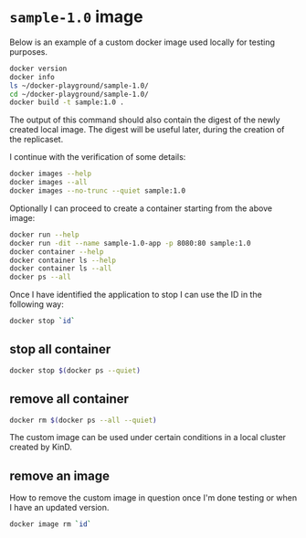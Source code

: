 # `sample-1.0` image

Below is an example of a custom docker image used locally for testing purposes.

```bash
docker version
docker info
ls ~/docker-playground/sample-1.0/
cd ~/docker-playground/sample-1.0/
docker build -t sample:1.0 .
```

The output of this command should also contain the digest of the newly created local image.
The digest will be useful later, during the creation of the replicaset.

I continue with the verification of some details:

```bash
docker images --help
docker images --all
docker images --no-trunc --quiet sample:1.0
```

Optionally I can proceed to create a container starting from the above image:

```bash
docker run --help
docker run -dit --name sample-1.0-app -p 8080:80 sample:1.0
docker container --help
docker container ls --help
docker container ls --all
docker ps --all
```

Once I have identified the application to stop I can use the ID in the following way:

```bash
docker stop `id`
```

## stop all container

```bash
docker stop $(docker ps --quiet)
```

## remove all container

```bash
docker rm $(docker ps --all --quiet)
```

The custom image can be used under certain conditions in a local cluster created by KinD.

## remove an image

How to remove the custom image in question once I'm done testing or when I have an updated version.

```bash
docker image rm `id`
```
